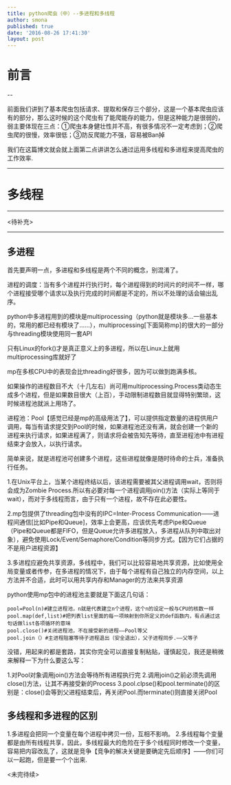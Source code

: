 ```yaml
---
title: python爬虫（中）--多进程和多线程
author: smona
published: true
date: '2016-08-26 17:41:30'
layout: post
---
```


# 前言
--

前面我们讲到了基本爬虫包括请求、提取和保存三个部分，这是一个基本爬虫应该有的部分，那么这时候的这个爬虫有了能爬能存的能力，但是这种能力是很弱的，弱主要体现在三点：①爬虫本身健壮性并不高，有很多情况不一定考虑到；②爬虫爬的很慢，效率很低；③防反爬能力不强，容易被Ban掉

我们在这篇博文就会就上面第二点讲讲怎么通过运用多线程和多进程来提高爬虫的工作效率.

----------


# 多线程
---
<待补充>


----------


**多进程**
---

首先要声明一点，多进程和多线程是两个不同的概念，别混淆了。

进程的调度：当有多个进程并行执行时，每个进程得到的时间片的时间不一样，哪个进程接受哪个请求以及执行完成的时间都是不定的，所以不处理的话会输出乱序。

python中多进程用到的模块是multiprocessing（python就是模块多...一些基本的，常用的都已经有模块了......），multiprocessing[下面简称mp]的很大的一部分与threading模块使用同一套API

只有Linux的fork()才是真正意义上的多进程，所以在Linux上就用multiprocessing库就好了

mp在多核CPU中的表现会比threading好很多，因为可以做到跑满多核。

如果操作的进程数目不大（十几左右）尚可用multiprocessing.Process类动态生成多个进程，但是如果数目很大（上百），手动限制进程数目就显得特别繁琐，这时候进程池就派上用场了。

进程池：Pool【感觉已经是mp的高级用法了】，可以提供指定数量的进程供用户调用，每当有请求提交到Pool的时候，如果进程池还没有满，就会创建一个新的进程来执行请求，如果进程满了，则请求将会被告知先等待，直至进程池中有进程结束才会放入，以执行请求。

简单来说，就是进程池可创建多个进程，这些进程就像是随时待命的士兵，准备执行任务。

1.在Unix平台上，当某个进程终结以后，该进程需要被其父进程调用wait，否则将会成为Zombie Process.所以有必要对每一个进程调用join()方法（实际上等同于wait），而对于多线程而言，由于只有一个进程，故不存在此必要性。

2.mp包提供了threading包中没有的IPC=Inter-Process Communication——进程间通信[比如Pipe和Queue]，效率上会更高，应该优先考虑Pipe和Queue（Pipe和Queue都是FIFO，但是Queue允许多进程放入，多进程从队列中取出对象），避免使用Lock/Event/Semaphore/Condition等同步方式。【因为它们占据的不是用户进程资源】

3.多进程应避免共享资源，多线程中，我们可以比较容易地共享资源，比如使用全局变量或者传参，在多进程的情况下，由于每个进程有自己独立的内存空间，以上方法并不合适，此时可以用共享内存和Manager的方法来共享资源

python使用mp包中的进程池主要就是下面这几句话：

```
pool=Pool(n)#建立进程池，n就是代表建立n个进程，这个n的设定一般与CPU的核数一样
pool.map(def,list)#把列表list里面的每一项映射到你所定义的def函数内，有点通过这句话做list各项循环的意味
pool.close()#关闭进程池，不在接受新的进程——Pool等父
pool.join（）#主进程阻塞等待子进程退出（安全退出），父子进程同步.——父等子
```

没错，用起来的都是套路，其实你完全可以直接复制粘贴，谨慎起见，我还是稍微来解释一下为什么要这么写：

1.对Pool对象调用join()方法会等待所有进程执行完
2.调用join()之前必须先调用close()方法，让其不再接受新的Process
3.pool.clpse()和pool.terminate()的区别是：close()会等到父进程结束后，再关闭Pool.而terminate()则直接关闭Pool

**多线程和多进程的区别**
-----------

1.多进程会把同一个变量在每个进程中拷贝一份，互相不影响。
2.多线程每个变量都是由所有线程共享，因此，多线程最大的危险在于多个线程同时修改一个变量，容易把内容改乱了，这就是竞争【竞争的解决关键是要确定先后顺序】——你们可以一起跑，但是要一个个出来.


<未完待续>
